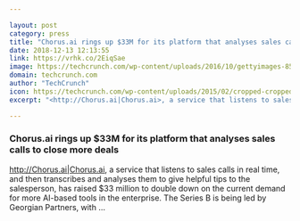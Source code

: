 ```yaml
---

layout: post
category: press
title: "Chorus.ai rings up $33M for its platform that analyses sales calls to close more deals"
date: 2018-12-13 12:13:55
link: https://vrhk.co/2EiqSae
image: https://techcrunch.com/wp-content/uploads/2016/10/gettyimages-856021-005.jpg?w=592
domain: techcrunch.com
author: "TechCrunch"
icon: https://techcrunch.com/wp-content/uploads/2015/02/cropped-cropped-favicon-gradient.png?w=180
excerpt: "<http://Chorus.ai|Chorus.ai>, a service that listens to sales calls in real time, and then transcribes and analyses them to give helpful tips to the salesperson, has raised $33 million to double down on the current demand for more AI-based tools in the enterprise. The Series B is being led by Georgian Partners, with …"

---
```


### Chorus.ai rings up $33M for its platform that analyses sales calls to close more deals

<http://Chorus.ai|Chorus.ai>, a service that listens to sales calls in real time, and then transcribes and analyses them to give helpful tips to the salesperson, has raised $33 million to double down on the current demand for more AI-based tools in the enterprise. The Series B is being led by Georgian Partners, with …